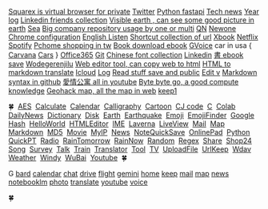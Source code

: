 


[Squarex is virtual browser for private](https://public.sqrx.com/web/)
[Twitter](https://twitter.com/)
[Python fastapi](https://fastapi.tiangolo.com/tutorial/first-steps/)
[Tech news](https://technews.tw/)
[Year log](https://github.com/vNZNaaxjiPcoUd/Log/blob/newnote/life/yearlog.md)
[Linkedin friends collection](https://github.com/vNZNaaxjiPcoUd/privatee788c23d1c739241ad977bc5cb3344/blob/etc/linkedin%20friend.md)
[Visible earth , can see some good picture in earth](https://visibleearth.nasa.gov/)
[Sea](https://jj.jwint.net/ReadStuffSave/NewBook/%E6%B5%B7)
[Big company repository usage by one or multi](https://jj.jwint.net/ReadStuffSave/all%20of%20their%20code%20in%20one%20repository)
[QN](https://www.protectedtext.com/r61PFT8bLumN9YcVAMhwD6H2U4HHJiheBtYAdH1ZjM?DB79vI46GlgXrjw5nda5NSFZ9Aay9bQWZHopqwjZPGOHjdWAmstBw5N77ncTEkdMiWKUEXZN8GXlUM6ccmsUL9qK9ZHdC3CghI1wB5lxlxyW7rEUiR3cI6UjaL270yOcJUKXDCASgVipCxxuPK1JBTZ0ZQ2Y5u2FRhGE2SAq92mEGirLKnfupfum9FtqmluCIypEVcu8yQVoxysvlvYtLMB52d3AODHHQjJHEj4jHkqbohNzfmvNZNaaxjiPcoUdRqosTY2zwY4pzmz9mKS4Ny6hrOuOfJ6z3CwbsqtjAerDjDrYx1UvideKoNHPLkd3uQcTi3eyzZKxSPJpGYFDw2B)
[Newone](./newone.md)
[Chrome configuration](chrome://net-internals/#dns)
[English Listen](./englishListen.md)
[Shortcut collection of url](./shortcut.md)
[Xbook](./xbook.md)
[Netflix](https://www.netflix.com/)
[Spotify](https://open.spotify.com/)
[Pchome shopping in tw](https://24h.pchome.com.tw/)
[Book download ebook](https://www.haodoo.net/)
[GVoice](https://voice.google.com/)
car in usa {
  [Carvana](https://www.carvana.com/)
  [Cars](https://www.cars.com/)
  }
[Office365](https://www.microsoft365.com/)
[Git](https://www.protectedtext.com/f140f491cecf8ac89ade0d50e3919a7758d70477378c475e16be077)
[Chinese font collection](https://github.com/vNZNaaxjiPcoUd/Chinese-Font-From-Taiwan)
[Linkedin](https://www.linkedin.com/feed/)
[書 ebook save](https://github.com/vNZNaaxjiPcoUd/Chinese-Font-From-Taiwan/tree/main/%E6%9B%B8)
[Wodegerenjilu](https://github.com/vNZNaaxjiPcoUd/privatee788c23d1c739241ad977bc5cb3344/tree/etc)
[Web editor tool, can copy web to html](https://onlinehtmleditor.dev/)
[HTML to markdown translate](https://www.convertsimple.com/convert-html-to-markdown/)
[Icloud](https://www.icloud.com/)
[Log](https://github.com/vNZNaaxjiPcoUd/Log)
[Read stuff save and public](https://github.com/vNZNaaxjiPcoUd/ReadStuffSave/blob/MyStudy/README.md)
[Edit v](https://github.com/vNZNaaxjiPcoUd/www/blob/etc/README.md)
[Markdown syntax in github](https://docs.github.com/zh/get-started/writing-on-github/getting-started-with-writing-and-formatting-on-github/basic-writing-and-formatting-syntax)
[愛情公寓 all in youtube](https://www.youtube.com/playlist?list=PL9P9juNnx4d6Am-hJ4HtP0XqnzsUxJGK5)
[Byte byte go, a good compute knowledge](https://www.youtube.com/@ByteByteGo/community)
[Geohack map, all the map in web](https://geohack.toolforge.org/geohack.php?language=zh&pagename=%E5%8C%97%E9%A9%AC%E9%87%8C%E4%BA%9A%E7%BA%B3%E7%BE%A4%E5%B2%9B&params=15_11_06_N_145_44_28_E_)
[keep1](https://github.com/vNZNaaxjiPcoUd/privatee788c23d1c739241ad977bc5cb3344/blob/etc/keep1.md)

🍀 
[AES](https://aes.jwint.net/) 
[Calculate](https://cal.jwint.net/) 
[Calendar](https://calendar.jwint.net/) 
[Calligraphy](https://calligraphylist.jwint.net/) 
[Cartoon](https://carton.jwint.net/) 
[CJ code](https://cj.jwint.net/) 
[C](https://conline.jwint.net/) 
[Colab](https://colab.jwint.net/) 
[DailyNews](https://ppp.jwint.net/todaynews) 
[Dictionary](https://dic.jwint.net/) 
[Disk](https://disk.jwint.net/) 
[Earth](https://earth.jwint.net/) 
[Earthquake](https://earthquake.jwint.net/) 
[Emoji](https://emoji.jwint.net/) 
[EmojiFinder](https://emojifinder.jwint.net/) 
[Google](https://google.jwint.net/) 
[Hash](https://hash.jwint.net/) 
[HelloWorld](https://owl.jwint.net/HelloWorld) 
[HTMLEditor](https://html.jwint.net/) 
[IME](https://ime.jwint.net/) 
[Laverna](https://laverna.jwint.net/) 
[LiveView](https://liveview.jwint.net/) 
[Mail](https://mail.jwint.net/) 
[Map](https://map.jwint.net/) 
[Markdown](https://md.jwint.net/) 
[MD5](https://md5.jwint.net/) 
[Movie](https://movie.jwint.net/) 
[MyIP](https://myip.jwint.net/) 
[News](https://news.jwint.net/) 
[NoteQuickSave](https://n.jwint.net/) 
[OnlinePad](https://onlinepad.jwint.net/) 
[Python](https://python.jwint.net/) 
[QuickPT](https://qp.jwint.net/) 
[Radio](https://radio.jwint.net/) 
[RainTomorrow](https://rain.jwint.net/) 
[RainNow](https://rainnow.jwint.net/) 
[Random](https://random.jwint.net/) 
[Regex](https://regex.jwint.net/) 
[Share](https://share.jwint.net/) 
[Shop24](https://shop.jwint.net/) 
[Song](https://song.jwint.net/) 
[Survey](https://n.jwint.net/) 
[Talk](https://talk.jwint.net/) 
[Train](https://train.jwint.net/) 
[Translator](https://trans.jwint.net/) 
[Tool](https://tool.jwint.net/) 
[TV](https://tv.jwint.net/) 
[UploadFile](https://u.jwint.net/) 
[UrlKeep](https://url.jwint.net/) 
[Wdav](https://wdav.jwint.net/) 
[Weather](https://weather.jwint.net/) 
[Windy](https://windy.jwint.net/) 
[WuBai](https://500.jwint.net/) 
[Youtube](https://youtube.jwint.net/) 
🍀 

G
[bard](https://bard.google.com/)
[calendar](https://calendar.google.com/)
[chat](https://mail.google.com/chat/)
[drive](https://drive.google.com/)
[flight](https://www.google.com/travel/flights)
[gemini](https://gemini.google.com/app)
[home](https://home.google.com/)
[keep](https://keep.google.com/)
[mail](https://mail.google.com/)
[map](https://www.google.com.tw/maps/@23.7574949,121.200516,8z?hl=zh-TW)
[news](https://news.google.com/home?hl=en-US&gl=US&ceid=US:en)
[notebooklm](https://notebooklm.google.com/)
[photo](https://photos.google.com/)
[translate](https://translate.google.com/?source=gtx&sl=en&tl=zh-TW&op=translate)
[youtube](https://www.youtube.com/)
[voice](https://voice.google.com/)












🍀

